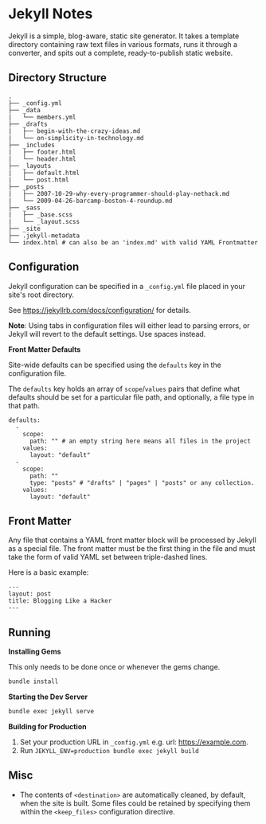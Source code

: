# Jekyll Notes

Jekyll is a simple, blog-aware, static site generator.  It takes a template
directory containing raw text files in various formats, runs it through a
converter, and spits out a complete, ready-to-publish static website.

## Directory Structure

```
.
├── _config.yml
├── _data
|   └── members.yml
├── _drafts
|   ├── begin-with-the-crazy-ideas.md
|   └── on-simplicity-in-technology.md
├── _includes
|   ├── footer.html
|   └── header.html
├── _layouts
|   ├── default.html
|   └── post.html
├── _posts
|   ├── 2007-10-29-why-every-programmer-should-play-nethack.md
|   └── 2009-04-26-barcamp-boston-4-roundup.md
├── _sass
|   ├── _base.scss
|   └── _layout.scss
├── _site
├── .jekyll-metadata
└── index.html # can also be an 'index.md' with valid YAML Frontmatter
```


## Configuration

Jekyll configuration can be specified in a `_config.yml` file placed in your
site's root directory.

See https://jekyllrb.com/docs/configuration/ for details.

**Note**: Using tabs in configuration files will either lead to parsing
errors, or Jekyll will revert to the default settings.  Use spaces instead.

**Front Matter Defaults**

Site-wide defaults can be specified using the `defaults` key in the
configuration file.

The `defaults` key holds an array of `scope`/`values` pairs that define what
defaults should be set for a particular file path, and optionally, a file type
in that path.

```
defaults:
  -
    scope:
      path: "" # an empty string here means all files in the project
    values:
      layout: "default"
  -
    scope:
      path: ""
      type: "posts" # "drafts" | "pages" | "posts" or any collection.
    values:
      layout: "default"
```


## Front Matter

Any file that contains a YAML front matter block will be processed by Jekyll
as a special file.  The front matter must be the first thing in the file and
must take the form of valid YAML set between triple-dashed lines. 

Here is a basic example:

```
---
layout: post
title: Blogging Like a Hacker
---
```


## Running

**Installing Gems**

This only needs to be done once or whenever the gems change.

```sh
bundle install
```

**Starting the Dev Server**

```sh
bundle exec jekyll serve
```

**Building for Production**

1. Set your production URL in `_config.yml` e.g. url: https://example.com.
2. Run `JEKYLL_ENV=production bundle exec jekyll build`


## Misc

* The contents of `<destination>` are automatically cleaned, by default, when
  the site is built.  Some files could be retained by specifying them within the
  `<keep_files>` configuration directive.

